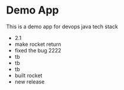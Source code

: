 # Demo App
This is a demo app for devops java tech stack 
- 2.1
- make rocket return
- fixed the bug 2222
- tb
- tb
- tb
- built rocket
- new release
